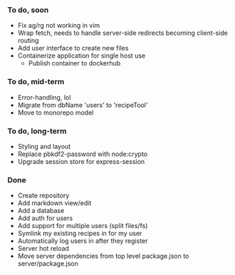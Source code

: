 ### To do, soon
- Fix ag/rg not working in vim
- Wrap fetch, needs to handle server-side redirects becoming client-side routing
- Add user interface to create new files
- Containerize application for single host use
    - Publish container to dockerhub

### To do, mid-term
- Error-handling, lol
- Migrate from dbName 'users' to 'recipeTool'
- Move to monorepo model

### To do, long-term
- Styling and layout
- Replace pbkdf2-password with node:crypto
- Upgrade session store for express-session

### Done
- Create repository
- Add markdown view/edit
- Add a database
- Add auth for users
- Add support for multiple users (split files/fs)
- Symlink my existing recipes in for my user
- Automatically log users in after they register
- Server hot reload
- Move server dependencies from top level package.json to server/package.json
